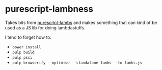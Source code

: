 # purescript-lambness

Takes bits from [purescript-lambs](https://github.com/Glorp/purescript-lambs) and makes something that can kind of be used as a JS lib for doing lambdastuffs.

I tend to forget how to:
 * `bower install`
 * `pulp build`
 * `pulp psci`
 * `pulp browserify --optimise --standalone lambs --to lambs.js`
